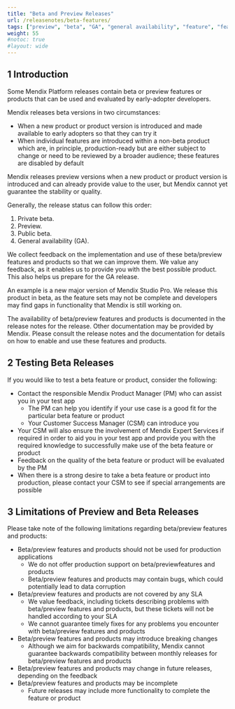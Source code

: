 ```yaml
---
title: "Beta and Preview Releases"
url: /releasenotes/beta-features/
tags: ["preview", "beta", "GA", "general availability", "feature", "feature flag", "product"]
weight: 55
#notoc: true
#layout: wide
---
```


## 1 Introduction

Some Mendix Platform releases contain beta or preview features or products that can be used and evaluated by early-adopter developers. 

Mendix releases beta versions in two circumstances:

* When a new product or product version is introduced and made available to early adopters so that they can try it
* When individual features are introduced within a non-beta product which are, in principle, production-ready but are either subject to change or need to be reviewed by a broader audience; these features are disabled by default

Mendix releases preview versions when a new product or product version is introduced and can already provide value to the user, but Mendix cannot yet guarantee the stability or quality.

Generally, the release status can follow this order:

1. Private beta.
2. Preview.
3. Public beta.
4. General availability (GA).

We collect feedback on the implementation and use of these beta/preview features and products so that we can improve them. We value any feedback, as it enables us to provide you with the best possible product. This also helps us prepare for the GA release.

An example is a new major version of Mendix Studio Pro. We release this product in beta, as the feature sets may not be complete and developers may find gaps in functionality that Mendix is still working on.

The availability of beta/preview features and products is documented in the release notes for the release. Other documentation may be provided by Mendix. Please consult the release notes and the documentation for details on how to enable and use these features and products.

## 2 Testing Beta Releases

If you would like to test a beta feature or product, consider the following:

* Contact the responsible Mendix Product Manager (PM) who can assist you in your test app
    * The PM can help you identify if your use case is a good fit for the particular beta feature or product
    * Your Customer Success Manager (CSM) can introduce you
* Your CSM will also ensure the involvement of Mendix Expert Services if required in order to aid you in your test app and provide you with the required knowledge to successfully make use of the beta feature or product
* Feedback on the quality of the beta feature or product will be evaluated by the PM
* When there is a strong desire to take a beta feature or product into production, please contact your CSM to see if special arrangements are possible

## 3 Limitations of Preview and Beta Releases

Please take note of the following limitations regarding beta/preview features and products:

* Beta/preview features and products should not be used for production applications
    * We do not offer production support on beta/previewfeatures and products
    * Beta/preview features and products may contain bugs, which could potentially lead to data corruption
* Beta/preview features and products are not covered by any SLA
    * We value feedback, including tickets describing problems with beta/preview features and products, but these tickets will not be handled according to your SLA
    * We cannot guarantee timely fixes for any problems you encounter with beta/preview features and products 
* Beta/preview features and products may introduce breaking changes
    * Although we aim for backwards compatibility, Mendix cannot guarantee backwards compatibility between monthly releases for beta/preview features and products
* Beta/preview features and products may change in future releases, depending on the feedback
* Beta/preview features and products may be incomplete
    * Future releases may include more functionality to complete the feature or product
 

